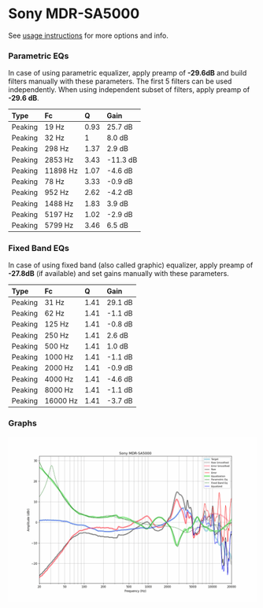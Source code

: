 # Sony MDR-SA5000
See [usage instructions](https://github.com/jaakkopasanen/AutoEq#usage) for more options and info.

### Parametric EQs
In case of using parametric equalizer, apply preamp of **-29.6dB** and build filters manually
with these parameters. The first 5 filters can be used independently.
When using independent subset of filters, apply preamp of **-29.6 dB**.

| Type    | Fc       |    Q | Gain     |
|:--------|:---------|:-----|:---------|
| Peaking | 19 Hz    | 0.93 | 25.7 dB  |
| Peaking | 32 Hz    | 1    | 8.0 dB   |
| Peaking | 298 Hz   | 1.37 | 2.9 dB   |
| Peaking | 2853 Hz  | 3.43 | -11.3 dB |
| Peaking | 11898 Hz | 1.07 | -4.6 dB  |
| Peaking | 78 Hz    | 3.33 | -0.9 dB  |
| Peaking | 952 Hz   | 2.62 | -4.2 dB  |
| Peaking | 1488 Hz  | 1.83 | 3.9 dB   |
| Peaking | 5197 Hz  | 1.02 | -2.9 dB  |
| Peaking | 5799 Hz  | 3.46 | 6.5 dB   |

### Fixed Band EQs
In case of using fixed band (also called graphic) equalizer, apply preamp of **-27.8dB**
(if available) and set gains manually with these parameters.

| Type    | Fc       |    Q | Gain    |
|:--------|:---------|:-----|:--------|
| Peaking | 31 Hz    | 1.41 | 29.1 dB |
| Peaking | 62 Hz    | 1.41 | -1.1 dB |
| Peaking | 125 Hz   | 1.41 | -0.8 dB |
| Peaking | 250 Hz   | 1.41 | 2.6 dB  |
| Peaking | 500 Hz   | 1.41 | 1.0 dB  |
| Peaking | 1000 Hz  | 1.41 | -1.1 dB |
| Peaking | 2000 Hz  | 1.41 | -0.9 dB |
| Peaking | 4000 Hz  | 1.41 | -4.6 dB |
| Peaking | 8000 Hz  | 1.41 | -1.1 dB |
| Peaking | 16000 Hz | 1.41 | -3.7 dB |

### Graphs
![](./Sony%20MDR-SA5000.png)